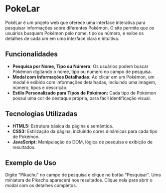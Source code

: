 # PokeLar

PokéLar é um projeto web que oferece uma interface interativa para pesquisar informações sobre diferentes Pokémon. O site permite que os usuários busquem Pokémon pelo nome, tipo ou número, e exibe os detalhes de cada um em uma interface clara e intuitiva.

## Funcionalidades
- **Pesquisa por Nome, Tipo ou Número:** Os usuários podem buscar Pokémon digitando o nome, tipo ou número no campo de pesquisa.
- **Modal com Informações Detalhadas:** Ao clicar em um Pokémon, um modal é exibido com informações detalhadas, incluindo uma imagem, número, tipos e descrição.
- **Estilo Personalizado para Tipos de Pokémon:** Cada tipo de Pokémon possui uma cor de destaque própria, para fácil identificação visual.

## Tecnologias Utilizadas
- **HTML5:** Estrutura básica da página e semântica.
- **CSS3:** Estilização da página, incluindo cores dinâmicas para cada tipo de Pokémon.
- **JavaScript:** Manipulação do DOM, lógica de pesquisa e exibição de resultados.

## Exemplo de Uso
Digite "Pikachu" no campo de pesquisa e clique no botão "Pesquisar". Uma miniatura de Pikachu aparecerá nos resultados. Clique nela para abrir o modal com os detalhes completos.
